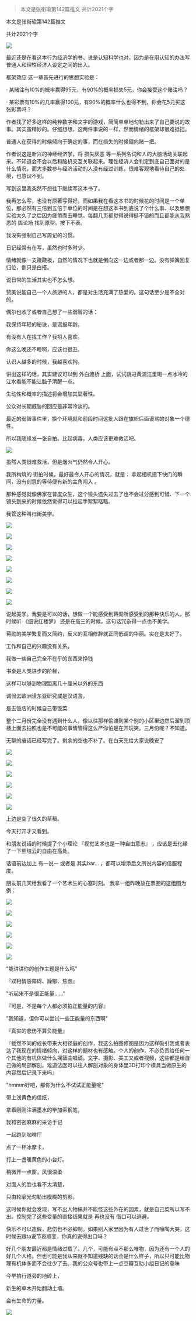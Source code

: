 > 本文是张衔瑜第142篇推文 共计2021个字

本文是张衔瑜第142篇推文

共计2021个字

![](./images/img_001.png)

最近还是在看这本行为经济学的书。说是认知科学也对，因为是在用认知的办法写普通人和理性经济人设定之间的出入。

框架效应 这一章首先进行的思想实验是：

· 某赌注有10%的概率赢得95元，有90%的概率损失5元，你会接受这个赌注吗？

· 某彩票有10%的几率赢得100元，有90%的概率什么也得不到，你会花5元买这张彩票吗？

作者找了好多这样的纯粹数字和文字的游戏，简简单单地勾勒出来了自己要说的故事。其实蛮精妙的。仔细想想，这两件事说的一样，然而情绪的框架却很难抵挡。

普通人在获得的时候倾向于确定的事，而在损失的时候偏向赌一把。

作者说这是新兴的神经经济学，将 损失厌恶 等一系列名词和人的大脑活动关联起来。不知道会不会以后和脑机交互关联起来。理性经济人会判定到底自己面对的是什么情况，而大多数参与经济活动的人没有经过训练，很难客观地看待自己的处境，也意识不到。

写到这里我突然不想往下继续写这本书了。

我再怎么写，也没有原著写得好。而如果我在看这本书的时候花的时间是一个单位，那必然有三倍到五倍于单位的时间是在想这本书到底说了个什么事、以及思想实验太久了之后因为疲倦而去睡觉。每翻几页都觉得说得挺不错的而且都能从我熟悉的 舆论场 找到原型。按下不表。

我没有强制自己写周记的习惯。

日记经常有在写，虽然也时多时少。

情绪就像一支跷跷板，自然的情况下也就是倒向这一边或者那一边。没有弹簧回复归位，倒只是白搭。

说日常的生活其实也不怎么想。

赞美说能自己一个人旅游的人，都是对生活充满了热爱的。这句话至少是不全对的。

偶尔也收了或者自己想了一些弱智的话：

我保持年轻的秘诀，是谎报年龄。

有没有人在找工作？我招人喜欢。

你这么晚还不睡啊，应该也很丑。

认识人越多的时候，我越喜欢狗。

讲出这样的话，其实建议可以到 外白渡桥 上面，试试跳进黄浦江里喝一点冰冷的江水看能不能让脑子清醒一点。

生动性和概率的描述将会增加其显著性。

公众对长期威胁的回应是非常冷淡的。

最近的弱智事件里，换个环境就和前段时间这批人跟在旗帜后面谩骂的对象一个德性。

所以我随缘发一张自拍。比起病毒，人类应该更难救活吧。

![](./images/img_002.jpeg)

虽然人类很难救活，但是烟火气仍然令人开心。

我所构筑的 街拍时候，最好最令人开心的情况，就是： 拿起相机摁下快门的瞬间，没有刻意的等待便有新的主角闯入 。

那种感觉就像佛家在普度众生，这个镜头遗失过去了也不会过分感到可惜、下一个镜头到来的时候依然觉得可以拉起手絮絮聒聒。

我管这种叫扫街美学。

![](./images/img_003.jpeg)

![](./images/img_004.jpeg)

![](./images/img_005.jpeg)

![](./images/img_006.jpeg)

![](./images/img_007.jpeg)

![](./images/img_008.jpeg)

![](./images/img_009.jpeg)

![](./images/img_010.jpeg)

说起美学。我要是可以的话，想做一个能感受到蒋勋所感受到的那种快乐的人。那时候听 《细说红楼梦》 还是在高三的时候。这句话冗杂得一点也不美学。

蒋勋的美学繁复而又简约，反义的互相修辞就正同低调的华丽。实在是太好了。

工作和自己的兴趣没有关系。

我做一些自己完全不在乎的东西来挣钱

书桌是人类进步的阶梯，

这样可以够到物理距离几十厘米以外的东西

调侃去欧洲读东亚研究或是汉语言，

是去饭店的时候自己带饭菜

整个二月份完全没有遇到什么人，像以往那样偷渡到某个别的小区里边然后溜到顶楼上面去拍照也是不可能的事情管得这么严你怕是在开玩笑。三月份呢？不知道。

无聊的废话已经写完了。剩余的空也不补了。在白天先给大家说晚安了

![](./images/img_011.jpeg)

![](./images/img_012.jpeg)

![](./images/img_013.jpeg)

![](./images/img_014.jpeg)

![](./images/img_015.jpeg)

![](./images/img_016.jpeg)

上边是空了很久的草稿。

今天打开才又看到。

和朋友说话的时候提了个小理论 『视觉艺术也是一种自由意志』 ，应该是去化缘了一下熊培云的自由在高处。

话语前边加上 有一说一 或者是 其实bar… ，都可以增添后文所说内容的信服程度。

朋友前几天给我看了一个艺术生的心塞时刻。 我拿一组昨晚放在票圈的这组图为例：

![](./images/img_017.jpeg)

![](./images/img_018.jpeg)

![](./images/img_019.jpeg)

![](./images/img_020.jpeg)

![](./images/img_021.jpeg)

![](./images/img_022.jpeg)

"能讲讲你的创作主题是什么吗"

『双相情感障碍、躁郁、焦虑』

"听起来不是很正能量……"

『可是，不是每个人都必须拍正能量的内容』

"我知道，但你可以尝试一些正能量的东西啊"

『真实的悲伤不算负能量』

『截然不同的成长带来大相径庭的创作，我这么拍图修图是因为这样吸引我或者表达了我现在的情绪倾向，对这样的题材也有感触。个人的创作，不必负责给任何一个其他的有机体做什么摇篮曲唱诵。文字、摄影、美工又或者视频，这些都是给自己做的局部解剖。难道法医可以往人解剖对象的身体里3D打印个模具当做原生的内容然后记录下来吗』

"hmmm好吧，那你为什么不试试正能量呢"

带上浅黄色的信纸，

拿着刚刚注满墨水的毕加索钢笔，

我和密密麻麻的采访手记

一起跑到咖啡厅

点了一杯冰摩卡，

打上一盏暖黄色的小台灯。

稍微开一点窗，风很温柔

对面人的脸也看不太清楚，

只由轮廓光勾勒出模糊的剪影。

这时候你就会发现，写不出人物稿并不能怪这些外在的因素，就是自己菜所以写不出。控制完了这些变量的直接结果就是 再也没有 借口可以逃避。

快乐不可以造假，悲伤也不必抑制。如果别人家里因为有人过世了而嚎啕大哭，这时候去跟ta说节哀顺变，你真的说得出口吗？

好几个朋友最近都是情绪过载了。几个，可能有点不那么唯物，因为还有一个人的好几个人格。但也可能是我从来就不知道残缺的话会是什么样子，所以只可能比物理有机体多而不会往少了去。我的公众号也带上一点豆瓣互助小组日记的意味

今早拍行道旁的地砖上，

新生的草木开始翻动土壤。

会有生命的力量。

![](./images/img_023.jpeg)
